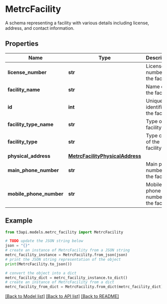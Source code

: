 # MetrcFacility

A schema representing a facility with various details including license, address, and contact information.

## Properties

Name | Type | Description | Notes
------------ | ------------- | ------------- | -------------
**license_number** | **str** | License number of the facility. | [optional] 
**facility_name** | **str** | Name of the facility. | [optional] 
**id** | **int** | Unique identifier of the facility. | [optional] 
**facility_type_name** | **str** | Type of the facility. | [optional] 
**facility_type** | **str** | Type code of the facility. | [optional] 
**physical_address** | [**MetrcFacilityPhysicalAddress**](MetrcFacilityPhysicalAddress.md) |  | [optional] 
**main_phone_number** | **str** | Main phone number of the facility. | [optional] 
**mobile_phone_number** | **str** | Mobile phone number of the facility. | [optional] 

## Example

```python
from t3api.models.metrc_facility import MetrcFacility

# TODO update the JSON string below
json = "{}"
# create an instance of MetrcFacility from a JSON string
metrc_facility_instance = MetrcFacility.from_json(json)
# print the JSON string representation of the object
print(MetrcFacility.to_json())

# convert the object into a dict
metrc_facility_dict = metrc_facility_instance.to_dict()
# create an instance of MetrcFacility from a dict
metrc_facility_from_dict = MetrcFacility.from_dict(metrc_facility_dict)
```
[[Back to Model list]](../README.md#documentation-for-models) [[Back to API list]](../README.md#documentation-for-api-endpoints) [[Back to README]](../README.md)


